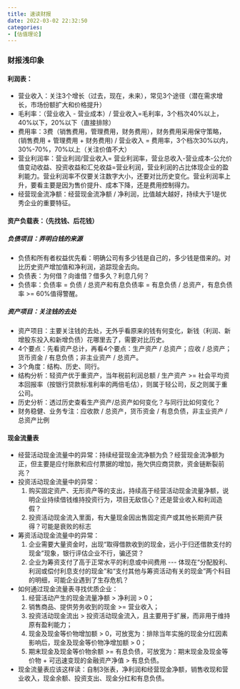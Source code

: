 ```yaml
---
title: 速读财报
date: 2022-03-02 22:32:50
categories: 
- [估值理论]
---
```


### 财报浅印象

#### 利润表：

- 营业收入：关注3个增长（过去，现在，未来），常见3个途径（潜在需求增长，市场份额扩大和价格提升）
- 毛利率：（营业收入 - 营业成本）/ 营业收入=毛利率，3个档次40%以上，40%以下，20%以下（直接排除）
- 费用率：3费（销售费用，管理费用，财务费用），财务费用采用保守策略，(销售费用  + 管理费用 + 财务费用) / 营业收入 = 费用率，3个档次30%以内，30%-70%，70%以上（关注价值不大）
- 营业利润率：营业利润/营业收入= 营业利润率，营业总收入-营业成本-公允价值变动收益、投资收益和汇兑收益=营业利润，营业利润的占比体现企业的盈利能力。营业利润率不仅要关注数字大小，还要对比历史变化。营业利润率上升，要看主要是因为售价提升、成本下降，还是费用控制得力。
- 经营现金流净额：经营现金流净额 / 净利润，比值越大越好，持续大于1是优秀企业的重要特征。

#### 资产负载表：（先找钱、后花钱）

##### 负债项目：弄明白钱的来源

- 负债和所有者权益优先看：明确公司有多少钱是自己的，多少钱是借来的。对比历史资产增加值和净利润，追踪现金去向。
- 负债表：为何借？向谁借？借多久？利息几何？
- 负债率：负债率 = 负债 / 总资产和有息负债率 = 有息负债 / 总资产，有息负债率 >= 60%值得警醒。

##### 资产项目：关注钱的去处

- 资产项目：主要关注钱的去处，无外乎看原来的钱有何变化，新钱（利润、新增股东投入和新增负债）花哪里去了，需要对比历史。
- 4个要点：先看资产总计，再看4个要点：生产资产 / 总资产；应收 / 总资产；货币资金 / 有息负债；非主业资产 / 总资产。
- 3个角度：结构、历史、同行。
- 结构分析：轻资产优于重资产，当年税前利润总额 / 生产资产 >= 社会平均资本回报率（按银行贷款标准利率的两倍毛估），则属于轻公司，反之则属于重公司。
- 历史分析：透过历史查看生产资产/总资产如何变化？与同行比如何变化？
- 财务稳健、业务专注：应收款 / 总资产，货币资金 / 有息负债，非主业资产 / 总资产比例

#### 现金流量表

- 经营活动现金流量中的异常：持续经营现金流净额为负？经营现金流净额为正，但主要是应付账款和应付票据的增加，拖欠供应商贷款，资金链断裂前兆？
- 投资活动现金流量中的异常：
  1. 购买固定资产、无形资产等的支出，持续高于经营活动现金流量净额，说明企业持续借钱维持投资行为，项目无敌信心？还是营业收入和利润造假？
  2. 投资活动现金流入里面，有大量现金因出售固定资产或其他长期资产获得？可能是衰败的标志
- 筹资活动现金流量中的异常：
  1. 企业需要大量资金时，出现“取得借款收到的现金，远小于归还借款支付的现金”现象，银行评估企业不行，骗还贷？
  2. 企业为筹资支付了高于正常水平的利息或中间费用 --- 体现在“分配股利、利润或偿付利息支付的现金”和“支付其他与筹资活动有关的现金”两个科目的明细，可能企业遇到了生存危机？
- 如何通过现金流量表寻找优质企业：
  1. 经营活动产生的现金流量净额 > 净利润 > 0；
  2. 销售商品、提供劳务收到的现金 >= 营业收入；
  3. 投资活动现金流出 > 投资活动现金流入，且主要用于扩展，而非用于维持原有盈利能力；
  4. 现金及现金等价物增加额 > 0，可放宽为：排除当年实施的现金分红因素影响后，现金及现金等价物净增加额 > 0；
  5. 期末现金及现金等价物余额 >= 有息负债，可放宽为：期末现金及现金等价物 + 可迅速变现的金融资产净值 > 有息负债。
- 现金流量表应该这样读：自制3张表，净利润和经营现金净额，销售收现和营业收入，现金余额、投资支出、现金分红和有息负债。
